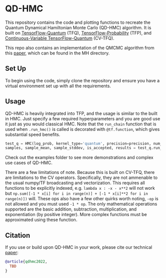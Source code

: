 # QD-HMC

This repository contains the code and plotting functions to recreate the Quantum Dynamical Hamiltonian Monte Carlo (QD-HMC) algorithm. It is built on [TensorFlow-Quantum](https://www.tensorflow.org/quantum) (TFQ), [TensorFlow-Probability](https://www.tensorflow.org/probability) (TFP), and [Continuous-Variable TensorFlow-Quantum](https://github.com/QuantumVerd/cv-tfq) (CV-TFQ). 

This repo also contains an implementation of the QMCMC algorithm from this [paper](https://arxiv.org/pdf/2203.12497.pdf), which can be found in the MH directory. 

## Set Up

To begin using the code, simply clone the repository and ensure you have a virtual environment set up with all the requirements. 

## Usage

QD-HMC is heavily integrated into TFP, and the usage is similar to the built in HMC. Just specify a few required hyperparameters and you are good use it just as you would classical HMC. Note that the `run_chain` function that is used when `.run_hmc()` is called is decorated with `@tf.function`, which gives substantial speed benefits. 

```python
test_q = HMC(log_prob, kernel_type='quantum', precision=precision, num_vars=n)
samples, sample_mean, sample_stddev, is_accepted, results = test_q.run_hmc(1000, 100)
```

Check out the examples folder to see more demonstrations and complex use cases of QD-HMC. 

There are a few limitations of note. Because this is built on CV-TFQ, there are limitations to the CV operators. Specifically, they are not ammenable to the usual numpy/TF broadcasting and vectorization. This requires all functions to be explicitly indexed, e.g. `lambda x : -x - x**2` will not work but `np.sum([-1 * x[i] for i in range(n)] + [-1 * x[i]**2 for i in range(n)])` will. These ops also have a few other quirks worth noting, `-op` is not allowed and you must used `-1 * op`. The only mathematical operations supported are the basic addition, subtraction, multiplication, and exponentiation (by positive integer). More complex functions must be approximated using these function. 

## Citation

If you use or build upon QD-HMC in your work, please cite our technical [paper]():

```bibtex
@article{qdhmc2022,
  TBD
}
